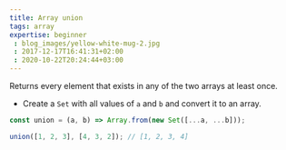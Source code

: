 ```yaml
---
title: Array union
tags: array
expertise: beginner
 : blog_images/yellow-white-mug-2.jpg
 : 2017-12-17T16:41:31+02:00
 : 2020-10-22T20:24:44+03:00
---
```


Returns every element that exists in any of the two arrays at least once.

- Create a `Set` with all values of `a` and `b` and convert it to an array.

```js
const union = (a, b) => Array.from(new Set([...a, ...b]));
```

```js
union([1, 2, 3], [4, 3, 2]); // [1, 2, 3, 4]
```

